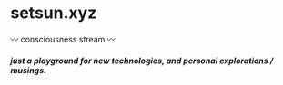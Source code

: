 # setsun.xyz

〰 consciousness stream 〰

##### just a playground for new technologies, and personal explorations / musings.